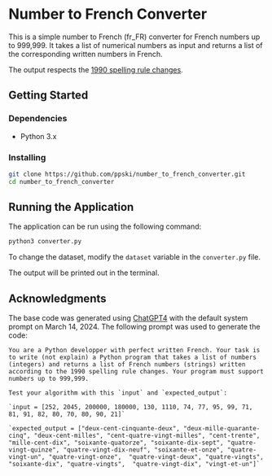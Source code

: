 # Number to French Converter
This is a simple number to French (fr_FR) converter for French numbers up to 999,999. It takes a list of numerical numbers as input and returns a list of the corresponding written numbers in French.

The output respects the [1990 spelling rule changes](https://en.wikipedia.org/wiki/Reforms_of_French_orthography#Rectifications_of_1990).

## Getting Started

### Dependencies
* Python 3.x


### Installing

```bash
git clone https://github.com/ppski/number_to_french_converter.git
cd number_to_french_converter
```


## Running the Application

The application can be run using the following command:

```bash
python3 converter.py
```

To change the dataset, modify the `dataset` variable in the `converter.py` file.

The output will be printed out in the terminal.

## Acknowledgments

The base code was generated using [ChatGPT4](https://chat.openai.com/?model=gpt-4) with the default system prompt on March 14, 2024. The following prompt was used to generate the code:

```
You are a Python developper with perfect written French. Your task is to write (not explain) a Python program that takes a list of numbers (integers) and returns a list of French numbers (strings) written according to the 1990 spelling rule changes. Your program must support numbers up to 999,999.

Test your algorithm with this `input` and `expected_output`:

`input = [252, 2045, 200000, 180000, 130, 1110, 74, 77, 95, 99, 71, 81, 91, 82, 80, 70, 80, 90, 21]`

`expected_output = ["deux-cent-cinquante-deux", "deux-mille-quarante-cinq", "deux-cent-milles", "cent-quatre-vingt-milles", "cent-trente", "mille-cent-dix", "soixante-quatorze", "soixante-dix-sept", "quatre-vingt-quinze", "quatre-vingt-dix-neuf", "soixante-et-onze", "quatre-vingt-un", "quatre-vingt-onze",  "quatre-vingt-deux", "quatre-vingts", "soixante-dix", "quatre-vingts",  "quatre-vingt-dix", "vingt-et-un"]`

```


